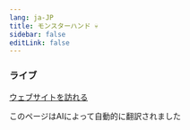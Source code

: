 ```yaml
---
lang: ja-JP
title: モンスターハンド 💀
sidebar: false
editLink: false
---
```


### ライブ

<sample src="https://monster-hands.needle.tools/" />

[ウェブサイトを訪れる](https://monster-hands.needle.tools/)


このページはAIによって自動的に翻訳されました